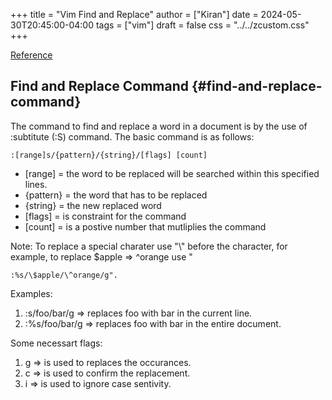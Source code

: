 +++
title = "Vim Find and Replace"
author = ["Kiran"]
date = 2024-05-30T20:45:00-04:00
tags = ["vim"]
draft = false
css = "../../zcustom.css"
+++

[Reference](https://linuxize.com/post/vim-find-replace/)


## Find and Replace Command {#find-and-replace-command}

The command to find and replace a word in a document is by the use of :subtitute (:S) command. The basic command is as follows:

```nil
:[range]s/{pattern}/{string}/[flags] [count]
```

-   [range] = the word to be replaced will be searched within this specified lines.
-   {pattern} = the word that has to be replaced
-   {string} = the new replaced word
-   [flags] = is constraint for the command
-   [count] = is a postive number that mutliplies the command

Note: To replace a special charater use "\\" before the character, for example, to replace $apple =&gt; ^orange use "

```nil
:%s/\$apple/\^orange/g".
```

Examples:

1.  :s/foo/bar/g =&gt; replaces foo with bar in the current line.
2.  :%s/foo/bar/g =&gt; replaces foo with bar in the entire document.

Some necessart flags:

1.  g =&gt; is used to replaces the occurances.
2.  c =&gt; is used to confirm the replacement.
3.  i =&gt; is used to ignore case sentivity.
